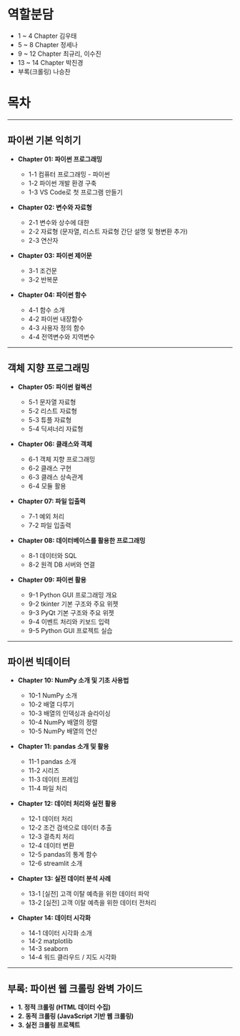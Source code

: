 # 역할분담

- 1 ~ 4 Chapter 김우태
- 5 ~ 8 Chapter 정세나
- 9 ~ 12 Chapter 최규리, 이수진
- 13 ~ 14 Chapter 박진경
- 부록(크롤링) 나승찬

# 목차

---

## 파이썬 기본 익히기

- **Chapter 01: 파이썬 프로그래밍**

  - 1-1 컴퓨터 프로그래밍 - 파이썬
  - 1-2 파이썬 개발 환경 구축
  - 1-3 VS Code로 첫 프로그램 만들기

- **Chapter 02: 변수와 자료형**

  - 2-1 변수와 상수에 대한
  - 2-2 자료형 (문자열, 리스트 자료형 간단 설명 및 형변환 추가)
  - 2-3 연산자

- **Chapter 03: 파이썬 제어문**

  - 3-1 조건문
  - 3-2 반복문

- **Chapter 04: 파이썬 함수**
  - 4-1 함수 소개
  - 4-2 파이썬 내장함수
  - 4-3 사용자 정의 함수
  - 4-4 전역변수와 지역변수

---

## 객체 지향 프로그래밍

- **Chapter 05: 파이썬 컬렉션**

  - 5-1 문자열 자료형
  - 5-2 리스트 자료형
  - 5-3 튜플 자료형
  - 5-4 딕셔너리 자료형

- **Chapter 06: 클래스와 객체**

  - 6-1 객체 지향 프로그래밍
  - 6-2 클래스 구현
  - 6-3 클래스 상속관계
  - 6-4 모듈 활용

- **Chapter 07: 파일 입출력**

  - 7-1 예외 처리
  - 7-2 파일 입출력

- **Chapter 08: 데이터베이스를 활용한 프로그래밍**

  - 8-1 데이터와 SQL
  - 8-2 원격 DB 서버와 연결

- **Chapter 09: 파이썬 활용**

  - 9-1 Python GUI 프로그래밍 개요
  - 9-2 tkinter 기본 구조와 주요 위젯
  - 9-3 PyQt 기본 구조와 주요 위젯
  - 9-4 이벤트 처리와 키보드 입력
  - 9-5 Python GUI 프로젝트 실습

---

## 파이썬 빅데이터

- **Chapter 10: NumPy 소개 및 기초 사용법**

  - 10-1 NumPy 소개
  - 10-2 배열 다루기
  - 10-3 배열의 인덱싱과 슬라이싱
  - 10-4 NumPy 배열의 정렬
  - 10-5 NumPy 배열의 연산

- **Chapter 11: pandas 소개 및 활용**

  - 11-1 pandas 소개
  - 11-2 시리즈
  - 11-3 데이터 프레임
  - 11-4 파일 처리

- **Chapter 12: 데이터 처리와 실전 활용**

  - 12-1 데이터 처리
  - 12-2 조건 검색으로 데이터 추출
  - 12-3 결측치 처리
  - 12-4 데이터 변환
  - 12-5 pandas의 통계 함수
  - 12-6 streamlit 소개

- **Chapter 13: 실전 데이터 분석 사례**

  - 13-1 [실전] 고객 이탈 예측을 위한 데이터 파악
  - 13-2 [실전] 고객 이탈 예측을 위한 데이터 전처리

- **Chapter 14: 데이터 시각화**

  - 14-1 데이터 시각화 소개
  - 14-2 matplotlib
  - 14-3 seaborn
  - 14-4 워드 클라우드 / 지도 시각화

---

## 부록: 파이썬 웹 크롤링 완벽 가이드

- **1. 정적 크롤링 (HTML 데이터 수집)**
- **2. 동적 크롤링 (JavaScript 기반 웹 크롤링)**
- **3. 실전 크롤링 프로젝트**
